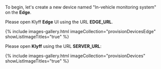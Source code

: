 To begin, let's create a new device named "In-vehicle monitoring system" on the **Edge**.

Please open Klyff **Edge** UI using the URL **EDGE_URL**.

{% include images-gallery.html imageCollection="provisionDevicesEdge" showListImageTitles="true" %}

Please open **Klyff** using the URL **SERVER_URL**:

{% include images-gallery.html imageCollection="provisionDevices" showListImageTitles="true" %}